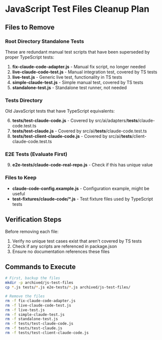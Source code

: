 # JavaScript Test Files Cleanup Plan

## Files to Remove

### Root Directory Standalone Tests
These are redundant manual test scripts that have been superseded by proper TypeScript tests:

1. **fix-claude-code-adapter.js** - Manual fix script, no longer needed
2. **live-claude-code-test.js** - Manual integration test, covered by TS tests
3. **live-test.js** - Generic live test, functionality in TS tests
4. **simple-claude-test.js** - Simple manual test, covered by TS tests
5. **standalone-test.js** - Standalone test runner, not needed

### Tests Directory
Old JavaScript tests that have TypeScript equivalents:

6. **tests/test-claude-code.js** - Covered by src/ai/adapters/__tests__/claude-code.test.ts
7. **tests/test-claude.js** - Covered by src/ai/__tests__/claude-code.test.ts
8. **tests/test-client-claude-code.js** - Covered by src/ai/__tests__/client-claude-code.test.ts

### E2E Tests (Evaluate First)
9. **e2e-tests/claude-code-real-repo.js** - Check if this has unique value

### Files to Keep
- **claude-code-config.example.js** - Configuration example, might be useful
- **test-fixtures/claude-code/*.js** - Test fixture files used by TypeScript tests

## Verification Steps

Before removing each file:
1. Verify no unique test cases exist that aren't covered by TS tests
2. Check if any scripts are referenced in package.json
3. Ensure no documentation references these files

## Commands to Execute

```bash
# First, backup the files
mkdir -p archived/js-test-files
cp *.js tests/*.js e2e-tests/*.js archived/js-test-files/

# Remove the files
rm -f fix-claude-code-adapter.js
rm -f live-claude-code-test.js
rm -f live-test.js
rm -f simple-claude-test.js
rm -f standalone-test.js
rm -f tests/test-claude-code.js
rm -f tests/test-claude.js
rm -f tests/test-client-claude-code.js
```